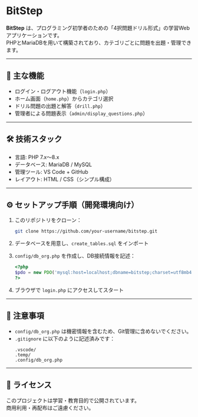 # BitStep

**BitStep** は、プログラミング初学者のための「4択問題ドリル形式」の学習Webアプリケーションです。  
PHPとMariaDBを用いて構築されており、カテゴリごとに問題を出題・管理できます。

---

## 🧩 主な機能

- ログイン・ログアウト機能（`login.php`）
- ホーム画面（`home.php`）からカテゴリ選択
- ドリル問題の出題と解答（`drill.php`）
- 管理者による問題表示（`admin/display_questions.php`）

---

## 🛠️ 技術スタック

- 言語: PHP 7.x〜8.x
- データベース: MariaDB / MySQL
- 管理ツール: VS Code + GitHub
- レイアウト: HTML / CSS（シンプル構成）

---

## ⚙️ セットアップ手順（開発環境向け）

1. このリポジトリをクローン：
    ```bash
    git clone https://github.com/your-username/bitstep.git
    ```

2. データベースを用意し、`create_tables.sql` をインポート

3. `config/db_org.php` を作成し、DB接続情報を記述：
    ```php
    <?php
    $pdo = new PDO('mysql:host=localhost;dbname=bitstep;charset=utf8mb4', 'ユーザー名', 'パスワード');
    ?>
    ```

4. ブラウザで `login.php` にアクセスしてスタート

---

## 🚫 注意事項

- `config/db_org.php` は機密情報を含むため、Git管理に含めないでください。
- `.gitignore` に以下のように記述済みです：
    ```
    .vscode/
    .temp/
    .config/db_org.php
    ```

---

## 📄 ライセンス

このプロジェクトは学習・教育目的で公開されています。  
商用利用・再配布はご遠慮ください。
